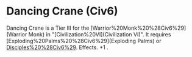 # Dancing Crane (Civ6)

Dancing Crane is a Tier III for the [Warrior%20Monk%20%28Civ6%29](Warrior Monk) in "[Civilization%20VI](Civilization VI)". It requires [Exploding%20Palms%20%28Civ6%29](Exploding Palms) or [Disciples%20%28Civ6%29](Disciples).
Effects.
+1 .